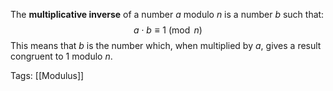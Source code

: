 The **multiplicative inverse** of a number $a$ modulo $n$ is a number $b$ such that:
$$a \cdot b \equiv 1 \pmod{n}$$
This means that $b$ is the number which, when multiplied by $a$, gives a result congruent to 1 modulo $n$.

Tags:
[[Modulus]]